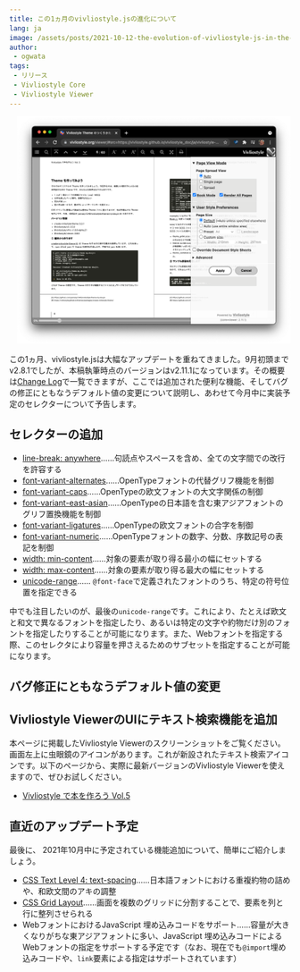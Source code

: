 ```yaml
---
title: この1ヵ月のvivliostyle.jsの進化について
lang: ja
image: /assets/posts/2021-10-12-the-evolution-of-vivliostyle-js-in-the-last-month/2021-10-12-the-evolution-of-vivliostyle-js-in-the-last-month.png
author:
 - ogwata
tags:
 - リリース
 - Vivliostyle Core
 - Vivliostyle Viewer
---
```

<div style="float: right; margin: 0 0 1em 1em;"><img src="/assets/posts/2021-10-12-the-evolution-of-vivliostyle-js-in-the-last-month/2021-10-12-the-evolution-of-vivliostyle-js-in-the-last-month.png" alt="この1ヵ月のvivliostyle.jsの進化について" style="width: 700px;" /></div>

この1ヵ月、vivliostyle.jsは大幅なアップデートを重ねてきました。9月初頭までv2.8.1でしたが、本稿執筆時点のバージョンはv2.11.1になっています。その概要は[Change Log](https://github.com/vivliostyle/vivliostyle.js/blob/master/CHANGELOG.md)で一覧できますが、ここでは追加された便利な機能、そしてバグの修正にともなうデフォルト値の変更について説明し、あわせて今月中に実装予定のセレクターについて予告します。

## セレクターの追加

- [line-break: anywhere](https://developer.mozilla.org/ja/docs/Web/CSS/line-break)……句読点やスペースを含め、全ての文字間での改行を許容する
- [font-variant-alternates](https://developer.mozilla.org/ja/docs/Web/CSS/font-variant-alternates)……OpenTypeフォントの代替グリフ機能を制御
- [font-variant-caps](https://developer.mozilla.org/ja/docs/Web/CSS/font-variant-caps)……OpenTypeの欧文フォントの大文字関係の制御
- [font-variant-east-asian](https://developer.mozilla.org/ja/docs/Web/CSS/font-variant-east-asian)……OpenTypeの日本語を含む東アジアフォントのグリフ置換機能を制御
- [font-variant-ligatures](https://developer.mozilla.org/ja/docs/Web/CSS/font-variant-ligatures)……OpenTypeの欧文フォントの合字を制御
- [font-variant-numeric](https://developer.mozilla.org/ja/docs/Web/CSS/font-variant-numeric)……OpenTypeフォントの数字、分数、序数記号の表記を制御
- [width: min-content](https://developer.mozilla.org/ja/docs/Web/CSS/width)……対象の要素が取り得る最小の幅にセットする
- [width: max-content](https://developer.mozilla.org/ja/docs/Web/CSS/width)……対象の要素が取り得る最大の幅にセットする
- [unicode-range](https://developer.mozilla.org/ja/docs/Web/CSS/@font-face/unicode-range)…… `@font-face`で定義されたフォントのうち、特定の符号位置を指定できる

中でも注目したいのが、最後の`unicode-range`です。これにより、たとえば欧文と和文で異なるフォントを指定したり、あるいは特定の文字や約物だけ別のフォントを指定したりすることが可能になります。また、Webフォントを指定する際、このセレクタにより容量を押さえるためのサブセットを指定することが可能になります。

## バグ修正にともなうデフォルト値の変更

## Vivliostyle ViewerのUIにテキスト検索機能を追加

本ページに掲載したVivliostyle Viewerのスクリーンショットをご覧ください。画面左上に虫眼鏡のアイコンがあります。これが新設されたテキスト検索アイコンです。以下のページから、実際に最新バージョンのVivliostyle  Viewerを使えますので、ぜひお試しください。

- [Vivliostyle で本を作ろう Vol.5](https://vivliostyle.org/viewer/#src=https://vivliostyle.github.io/vivliostyle_doc/ja/vivliostyle-user-group-vol5/content/&bookMode=true)

## 直近のアップデート予定

最後に、 2021年10月中に予定されている機能追加について、簡単にご紹介しましょう。

- [CSS Text Level 4: text-spacing](https://drafts.csswg.org/css-text-4/#text-spacing-property)……日本語フォントにおける重複約物の詰めや、和欧文間のアキの調整
- [CSS Grid Layout](https://developer.mozilla.org/ja/docs/Web/CSS/CSS_Grid_Layout)……画面を複数のグリッドに分割することで、要素を列と行に整列させられる
- WebフォントにおけるJavaScript 埋め込みコードをサポート……容量が大きくなりがちな東アジアフォントに多い、JavaScript 埋め込みコードによるWebフォントの指定をサポートする予定です（なお、現在でも`@import`埋め込みコードや、`link`要素による指定はサポートされています）


